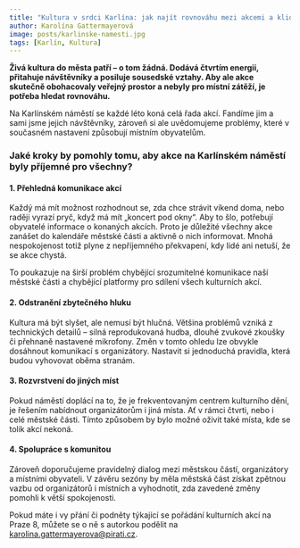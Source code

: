 ```yaml
---
title: "Kultura v srdci Karlína: jak najít rovnováhu mezi akcemi a klidem"
author: Karolína Gattermayerová
image: posts/karlinske-namesti.jpg
tags: [Karlín, Kultura]
---
```


**Živá kultura do města patří – o tom žádná. Dodává čtvrtím energii, přitahuje návštěvníky a posiluje sousedské vztahy. Aby ale akce skutečně obohacovaly veřejný prostor a nebyly pro místní zátěží, je potřeba hledat rovnováhu.**

Na Karlínském náměstí se každé léto koná celá řada akcí. Fandíme jim a sami jsme jejich návštěvníky, zároveň si ale uvědomujeme problémy, které v současném nastavení způsobují místním obyvatelům.

### Jaké kroky by pomohly tomu, aby akce na Karlínském náměstí byly příjemné pro všechny?

#### 1. Přehledná komunikace akcí
Každý má mít možnost rozhodnout se, zda chce strávit víkend doma, nebo raději vyrazí pryč, když má mít „koncert pod okny“. Aby to šlo, potřebují obyvatelé informace o konaných akcích. Proto je důležité všechny akce zanášet do kalendáře městské části a aktivně o nich informovat. Mnohá nespokojenost totiž plyne z nepříjemného překvapení, kdy lidé ani netuší, že se akce chystá. 

To poukazuje na širší problém chybějící srozumitelné komunikace naší městské části a chybějící platformy pro sdílení všech kulturních akcí.

#### 2. Odstranění zbytečného hluku
Kultura má být slyšet, ale nemusí být hlučná. Většina problémů vzniká z technických detailů – silná reprodukovaná hudba, dlouhé zvukové zkoušky či přehnaně nastavené mikrofony. Změn v tomto ohledu lze obvykle dosáhnout komunikací s organizátory. Nastavit si jednoduchá pravidla, která budou vyhovovat oběma stranám.

#### 3. Rozvrstvení do jiných míst
Pokud náměstí doplácí na to, že je frekventovaným centrem kulturního dění, je řešením nabídnout organizátorům i jiná místa. Ať v rámci čtvrti, nebo i celé městské části. Tímto způsobem by bylo možné oživit také místa, kde se tolik akcí nekoná.

#### 4. Spolupráce s komunitou
Zároveň doporučujeme pravidelný dialog mezi městskou částí, organizátory a místními obyvateli. V závěru sezóny by měla městská část získat zpětnou vazbu od organizátorů i místních a vyhodnotit, zda zavedené změny pomohli k větší spokojenosti.

Pokud máte i vy přání či podněty týkající se pořádání kulturních akcí na Praze 8, můžete se o ně s autorkou podělit na <karolina.gattermayerova@pirati.cz>.



